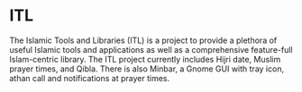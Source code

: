 ITL
===

The Islamic Tools and Libraries (ITL) is a project to provide a plethora of useful Islamic tools and applications as well as a comprehensive feature-full Islam-centric library. The ITL project currently includes Hijri date, Muslim prayer times, and Qibla.
There is also Minbar, a Gnome GUI with tray icon, athan call and notifications at prayer times.

